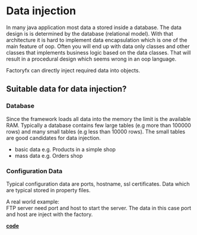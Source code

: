 # Data injection
In many java application most data a stored inside a database. The data design is is determined by the database (relational model).
With that architecture it is hard to implement data encapsulation which is one of the main feature of oop.
Often you will end up with data only classes and other classes that implements business logic based on the data classes. That will result in a procedural design which seems wrong in an oop language. 

Factoryfx can directly inject required data into objects.

## Suitable data for data injection?
### Database
Since the framework loads all data into the memory the limit is the available RAM.
Typically a database contains few large tables (e.g more than 100000 rows) and many small tables (e.g less than 10000 rows).
The small tables are good candidates for data injection.
* basic data e.g. Products in a simple shop
* mass data e.g. Orders shop 

### Configuration Data
Typical configuration data are ports, hostname, ssl certificates. Data which are typical stored in property files.



A real world example:<br/>
FTP server need port and host to start the server. The data in this case port and host are inject with the factory.

[**code**](https://github.com/factoryfx/factoryfx/tree/master/docu/src/main/java/io/github/factoryfx/docu/datainjection)